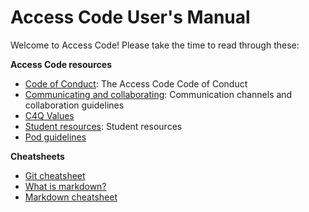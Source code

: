 # Access Code User's Manual

Welcome to Access Code! Please take the time to read through these:

**Access Code resources**

* [Code of Conduct](code-of-conduct.md): The Access Code Code of Conduct
* [Communicating and collaborating](communicating-and-collaborating.md): Communication channels and collaboration guidelines
* [C4Q Values](values.md)
* [Student resources](resources.md): Student resources
* [Pod guidelines](pods.md)

**Cheatsheets**

* [Git cheatsheet](git-cheatsheet.md)
* [What is markdown?](https://guides.github.com/features/mastering-markdown/)
* [Markdown cheatsheet](https://github.com/adam-p/markdown-here/wiki/Markdown-Cheatsheet)
